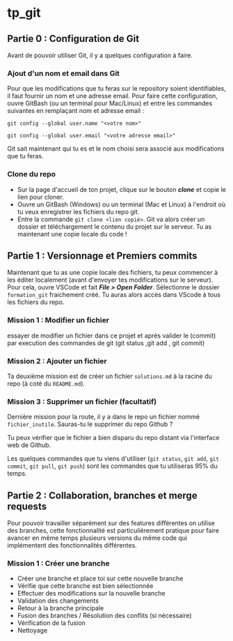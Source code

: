 # tp_git
## Partie 0 : Configuration de Git

Avant de pouvoir utiliser Git, il y a quelques configuration à faire.

### Ajout d'un nom et email dans Git

Pour que les modifications que tu feras sur le repository soient identifiables, il faut fournir un nom et une adresse email. Pour faire cette configuration, ouvre GitBash (ou un terminal pour Mac/Linux) et entre les commandes suivantes en remplaçant nom et adresse email :

`git config --global user.name "<votre nom>"`

`git config --global user.email "<votre adresse email>"`

Git sait maintenant qui tu es et le nom choisi sera associé aux modifications que tu feras.

### Clone du repo

* Sur la page d'accueil de ton projet, clique sur le bouton ***clone*** et copie le lien pour cloner.
* Ouvre un GitBash (Windows) ou un terminal (Mac et Linux) à l'endroit où tu veux enregistrer les fichiers du repo git.
* Entre la commande `git clone <lien copié>`. Git va alors créer un dossier et téléchargement le contenu du projet sur le serveur. Tu as maintenant une copie locale du code !

## Partie 1 : Versionnage et Premiers commits

Maintenant que tu as une copie locale des fichiers, tu peux commencer à les éditer localement (avant d'envoyer tes modifications sur le serveur). Pour cela, ouvre VSCode et fait ***File > Open Folder***. Sélectionne le dossier `formation_git` fraichement créé. Tu auras alors accès dans VScode à tous les fichiers du repo.

### Mission 1 : Modifier un fichier

essayer de modifier un fichier dans ce projet et aprés valider le (commit) par execution des commandes de git (git status ,git add , git commit)

### Mission 2 : Ajouter un fichier

Ta deuxième mission est de créer un fichier `solutions.md` à la racine du repo (à coté du `README.md`).

### Mission 3 : Supprimer un fichier (facultatif)

Dernière mission pour la route, il y a dans le repo un fichier nommé `fichier_inutile`. Sauras-tu le supprimer du repo Github ?

Tu peux vérifier que le fichier a bien disparu du repo distant via l'interface web de Github.

Les quelques commandes que tu viens d'utiliser (`git status`, `git add`, `git commit`, `git pull`, `git push`) sont les commandes que tu utiliseras 95% du temps.

## Partie 2 : Collaboration, branches et merge requests

Pour pouvoir travailler séparément sur des features différentes on utilise des branches, cette fonctionnalité est particulièrement pratique pour faire avancer en même temps plusieurs versions du même code qui implémentent des fonctionnalités différentes.

### Mission 1 : Créer une branche

* Créer une branche et place toi sur cette nouvelle branche
* Vérifie que cette branche est bien sélectionnée
* Effectuer des modifications sur la nouvelle branche
* Validation des changements
* Retour à la branche principale 
* Fusion des branches / Résolution des conflits (si nécessaire) 
* Vérification de la fusion
* Nettoyage
